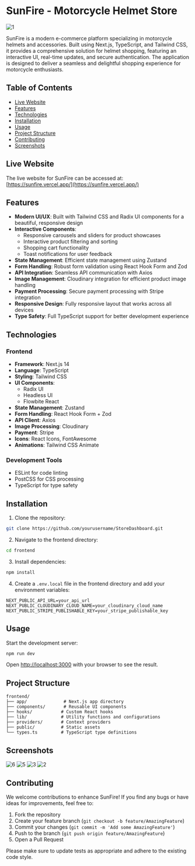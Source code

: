# SunFire - Motorcycle Helmet Store

![1](https://github.com/user-attachments/assets/b382d23d-985f-4bf3-90e0-a4bc717f27c2)


SunFire is a modern e-commerce platform specializing in motorcycle helmets and accessories. Built using Next.js, TypeScript, and Tailwind CSS, it provides a comprehensive solution for helmet shopping, featuring an interactive UI, real-time updates, and secure authentication. The application is designed to deliver a seamless and delightful shopping experience for motorcycle enthusiasts.

## Table of Contents
- [Live Website](#live-website)
- [Features](#features)
- [Technologies](#technologies)
- [Installation](#installation)
- [Usage](#usage)
- [Project Structure](#project-structure)
- [Contributing](#contributing)
- [Screenshots](#Screenshots)

## Live Website

The live website for SunFire can be accessed at:
[https://sunfire.vercel.app/](https://sunfire.vercel.app/)

## Features

- **Modern UI/UX**: Built with Tailwind CSS and Radix UI components for a beautiful, responsive design
- **Interactive Components**: 
  - Responsive carousels and sliders for product showcases
  - Interactive product filtering and sorting
  - Shopping cart functionality
  - Toast notifications for user feedback
- **State Management**: Efficient state management using Zustand
- **Form Handling**: Robust form validation using React Hook Form and Zod
- **API Integration**: Seamless API communication with Axios
- **Image Management**: Cloudinary integration for efficient product image handling
- **Payment Processing**: Secure payment processing with Stripe integration
- **Responsive Design**: Fully responsive layout that works across all devices
- **Type Safety**: Full TypeScript support for better development experience

## Technologies

### Frontend
- **Framework**: Next.js 14
- **Language**: TypeScript
- **Styling**: Tailwind CSS
- **UI Components**: 
  - Radix UI
  - Headless UI
  - Flowbite React
- **State Management**: Zustand
- **Form Handling**: React Hook Form + Zod
- **API Client**: Axios
- **Image Processing**: Cloudinary
- **Payment**: Stripe
- **Icons**: React Icons, FontAwesome
- **Animations**: Tailwind CSS Animate

### Development Tools
- ESLint for code linting
- PostCSS for CSS processing
- TypeScript for type safety

## Installation

1. Clone the repository:
```bash
git clone https://github.com/yourusername/StoreDashboard.git
```

2. Navigate to the frontend directory:
```bash
cd frontend
```

3. Install dependencies:
```bash
npm install
```

4. Create a `.env.local` file in the frontend directory and add your environment variables:
```env
NEXT_PUBLIC_API_URL=your_api_url
NEXT_PUBLIC_CLOUDINARY_CLOUD_NAME=your_cloudinary_cloud_name
NEXT_PUBLIC_STRIPE_PUBLISHABLE_KEY=your_stripe_publishable_key
```

## Usage

Start the development server:

```bash
npm run dev
```

Open [http://localhost:3000](http://localhost:3000) with your browser to see the result.

## Project Structure

```
frontend/
├── app/              # Next.js app directory
├── components/       # Reusable UI components
├── hooks/           # Custom React hooks
├── lib/             # Utility functions and configurations
├── providers/       # Context providers
├── public/          # Static assets
└── types.ts         # TypeScript type definitions
```

## Screenshots


![6](https://github.com/user-attachments/assets/326082ed-606e-4e50-bc71-6a24014b076d)
![5](https://github.com/user-attachments/assets/388a8f38-430a-451d-85a5-a1306d488062)
![3](https://github.com/user-attachments/assets/e673d368-df7b-4be2-be61-32cd96a63596)
![2](https://github.com/user-attachments/assets/b479f83e-84ad-43f0-9c3f-06935cc8993a)


## Contributing

We welcome contributions to enhance SunFire! If you find any bugs or have ideas for improvements, feel free to:

1. Fork the repository
2. Create your feature branch (`git checkout -b feature/AmazingFeature`)
3. Commit your changes (`git commit -m 'Add some AmazingFeature'`)
4. Push to the branch (`git push origin feature/AmazingFeature`)
5. Open a Pull Request

Please make sure to update tests as appropriate and adhere to the existing code style.
